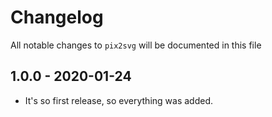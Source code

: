 # Changelog

All notable changes to `pix2svg` will be documented in this file

## 1.0.0 - 2020-01-24

- It's so first release, so everything was added.

